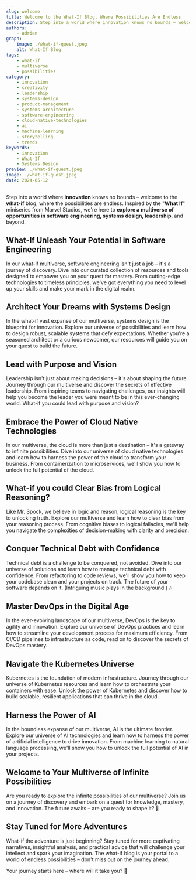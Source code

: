 ```yaml
---
slug: welcome
title: Welcome to the What-If Blog, Where Possibilities Are Endless
description: Step into a world where innovation knows no bounds – welcome to the what-if blog.
authors:
    - adrian
graph:
    image: ./what-if-quest.jpeg
    alt: What-If Blog
tags:
    - what-if
    - multiverse
    - possibilities
category:
    - innovation
    - creativity
    - leadership
    - systems-design
    - product-management
    - systems-architecture
    - software-engineering
    - cloud-native-technologies
    - ai
    - machine-learning
    - storytelling
    - trends
keywords:
    - innovation
    - What-If
    - Systems Design
preview: ./what-if-quest.jpeg
image: ./what-if-quest.jpeg
date: 2024-05-12
---
```


Step into a world where **innovation** knows no bounds – welcome to the **what-if** blog, where the possibilities are endless. Inspired by the "**What If**" miniseries from Marvel Studios, we're here to **explore a multiverse of opportunities in software engineering, systems design, leadership**, and beyond.

<!--truncate-->

## What-If Unleash Your Potential in Software Engineering

In our what-if multiverse, software engineering isn't just a job – it's a journey of discovery. Dive into our curated collection of resources and tools designed to empower you on your quest for mastery. From cutting-edge technologies to timeless principles, we've got everything you need to level up your skills and make your mark in the digital realm.

## Architect Your Dreams with Systems Design

In the what-if vast expanse of our multiverse, systems design is the blueprint for innovation. Explore our universe of possibilities and learn how to design robust, scalable systems that defy expectations. Whether you're a seasoned architect or a curious newcomer, our resources will guide you on your quest to build the future.

## Lead with Purpose and Vision

Leadership isn't just about making decisions – it's about shaping the future. Journey through our multiverse and discover the secrets of effective leadership. From inspiring teams to navigating challenges, our insights will help you become the leader you were meant to be in this ever-changing world. What-if you could lead with purpose and vision?

## Embrace the Power of Cloud Native Technologies

In our multiverse, the cloud is more than just a destination – it's a gateway to infinite possibilities. Dive into our universe of cloud native technologies and learn how to harness the power of the cloud to transform your business. From containerization to microservices, we'll show you how to unlock the full potential of the cloud.

## What-if you could Clear Bias from Logical Reasoning?

Like Mr. Spock, we believe in logic and reason, logical reasoning is the key to unlocking truth. Explore our multiverse and learn how to clear bias from your reasoning process. From cognitive biases to logical fallacies, we'll help you navigate the complexities of decision-making with clarity and precision.

## Conquer Technical Debt with Confidence

Technical debt is a challenge to be conquered, not avoided. Dive into our universe of solutions and learn how to manage technical debt with confidence. From refactoring to code reviews, we'll show you how to keep your codebase clean and your projects on track. The future of your software depends on it. (Intriguing music plays in the background.) 🎶

## Master DevOps in the Digital Age

In the ever-evolving landscape of our multiverse, DevOps is the key to agility and innovation. Explore our universe of DevOps practices and learn how to streamline your development process for maximum efficiency. From CI/CD pipelines to infrastructure as code, read on to discover the secrets of DevOps mastery.

## Navigate the Kubernetes Universe

Kubernetes is the foundation of modern infrastructure. Journey through our universe of Kubernetes resources and learn how to orchestrate your containers with ease. Unlock the power of Kubernetes and discover how to build scalable, resilient applications that can thrive in the cloud.

## Harness the Power of AI

In the boundless expanse of our multiverse, AI is the ultimate frontier. Explore our universe of AI technologies and learn how to harness the power of artificial intelligence to drive innovation. From machine learning to natural language processing, we'll show you how to unlock the full potential of AI in your projects.

## Welcome to Your Multiverse of Infinite Possibilities

Are you ready to explore the infinite possibilities of our multiverse? Join us on a journey of discovery and embark on a quest for knowledge, mastery, and innovation. The future awaits – are you ready to shape it? 🚀

## Stay Tuned for More Adventures

What-if the adventure is just beginning? Stay tuned for more captivating narratives, insightful analysis, and practical advice that will challenge your intellect and spark your imagination. The what-if blog is your portal to a world of endless possibilities – don't miss out on the journey ahead.

Your journey starts here – where will it take you? 🌌